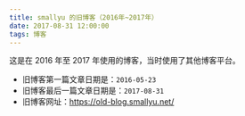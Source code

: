 ```yaml
---
title: smallyu 的旧博客（2016年~2017年）
date: 2017-08-31 12:00:00
tags: 博客
---
```


这是在 2016 年至 2017 年使用的博客，当时使用了其他博客平台。

- 旧博客第一篇文章日期是：`2016-05-23`
- 旧博客最后一篇文章日期是：`2017-08-31`
- 旧博客网址：<https://old-blog.smallyu.net/>

